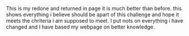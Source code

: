 This is my redone and returned in page it is much better than before.
this shows everything i believe should be apart of this challenge and hope it meets the chriteria i am supposed to meet.
I put nots on everything i have changed and I have based my webpage on better knowledge.
